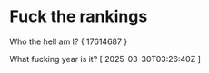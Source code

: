 # Fuck the rankings

Who the hell am I?
{ 17614687 }

What fucking year is it?
[ 2025-03-30T03:26:40Z ]
